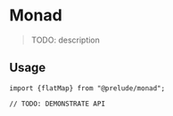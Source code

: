 # Monad

> TODO: description

## Usage

```
import {flatMap} from "@prelude/monad";

// TODO: DEMONSTRATE API
```
